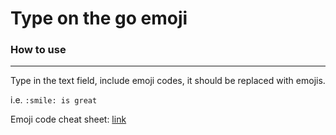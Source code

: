 # Type on the go emoji

### How to use
--------
Type in the text field, include emoji codes, it should be replaced with emojis.

i.e. `:smile: is great`

Emoji code cheat sheet: [link](https://www.webfx.com/tools/emoji-cheat-sheet/)